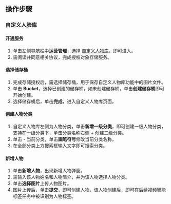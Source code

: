 ## 操作步骤

### 自定义人脸库
#### 开通服务
1. 单击左侧导航栏中**运营管理**，选择 [自定义人物库](https://console.cloud.tencent.com/ai-media/custom-face-database)，即可进入。
2. 需阅读并同意相关协议，完成授权对象存储服务。

#### 选择储存桶
1. 完成存储授权后，需选择储存桶，用于保存自定义人物库功能中的图片文件。
2. 单击 **Bucket**，选择已创建的储存桶，如未创建储存桶，单击**创建储存桶**即可开始创建。
3. 选择储存桶后，单击**完成**，进入自定义人物库页面。


#### 创建人物分类
1. 自定义人物库左侧为人物分类，单击**新增一级分类**，即可创建一级人物分类，支持在一级分类下，单击分类名称右侧 + 创建二级分类。
2. 单击 - 当前分类，单击**画笔符号**修改当前分类名称。
3. 在全部分类上方搜索框输入文字即可搜索分类。

#### 新增人物
1. 单击**新增人物**，出现新增人物弹窗。
2. 需输入该人物姓名和人物简介，并为该人物选择人物分类。
3. 单击**选择图片**上传人物图片。
4. 图片上传后，单击**提交**，即可创建人物，该人物创建后，即可在后续视频智能标签任务中被识别为人物标签。
